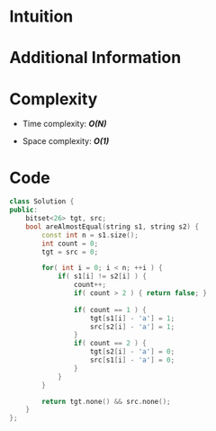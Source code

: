 # Intuition

# Additional Information

# Complexity
- Time complexity: ***O(N)***
<!-- Add your time complexity here, e.g. $$O(n)$$ -->

- Space complexity: ***O(1)***
<!-- Add your space complexity here, e.g. $$O(n)$$ -->

# Code
```cpp
class Solution {
public:
    bitset<26> tgt, src;
    bool areAlmostEqual(string s1, string s2) {
        const int n = s1.size();
        int count = 0;
        tgt = src = 0;

        for( int i = 0; i < n; ++i ) {
            if( s1[i] != s2[i] ) {
                count++;
                if( count > 2 ) { return false; }
                
                if( count == 1 ) {
                    tgt[s1[i] - 'a'] = 1;
                    src[s2[i] - 'a'] = 1;
                }
                if( count == 2 ) {
                    tgt[s2[i] - 'a'] = 0;
                    src[s1[i] - 'a'] = 0;
                }
            }
        }

        return tgt.none() && src.none();
    }
};
```
